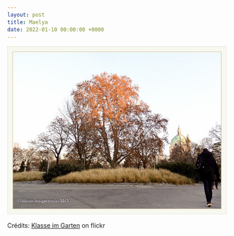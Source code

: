 ```yaml
---
layout: post
title: Maelya
date: 2022-01-10 00:00:00 +0000
---
```


![Maelya](/images/2022-01-10.jpg)

Crédits: [Klasse im Garten](https://www.flickr.com/people/klasseimgarten/) on flickr

